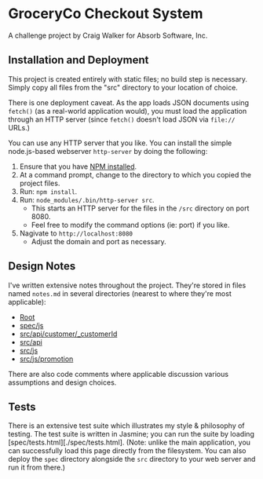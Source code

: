 GroceryCo Checkout System
=========================

A challenge project by Craig Walker for Absorb Software, Inc.

Installation and Deployment
---------------------------

This project is created entirely with static files; no build step is necessary. Simply copy all files from the "src" directory to your location of choice. 

There is one deployment caveat. As the app loads JSON documents using `fetch()` (as a real-world application would), you must load the application through an HTTP server (since `fetch()` doesn't load JSON via `file://` URLs.)

You can use any HTTP server that you like. You can install the simple node.js-based webserver `http-server` by doing the following:

1. Ensure that you have [NPM installed](https://www.npmjs.com/).
1. At a command prompt, change to the directory to which you copied the project files.
1. Run: `npm install`.
1. Run: `node_modules/.bin/http-server src`.
    * This starts an HTTP server for the files in the `/src` directory on port 8080.
    * Feel free to modify the command options (ie: port) if you like.
1. Nagivate to `http://localhost:8080`
    * Adjust the domain and port as necessary.

Design Notes
------------

I've written extensive notes throughout the project. They're stored in files named `notes.md` in several directories (nearest to where they're most applicable):

* [Root](./notes.md)
* [spec/js](./spec/js/notes.md)
* [src/api/customer/_customerId](./src/api/customer/_customerId_/notes.md)
* [src/api](./src/api/notes.md)
* [src/js](./src/js/notes.md)
* [src/js/promotion](./src/js/promotions/notes.md)

There are also code comments where applicable discussion various assumptions and design choices.

Tests
-----

There is an extensive test suite which illustrates my style & philosophy of testing. The test suite is written in Jasmine; you can run the suite by loading [spec/tests.html][./spec/tests.html]. (Note: unlike the main application, you can successfully load this page directly from the filesystem. You can also deploy the `spec` directory alongside the `src` directory to your web server and run it from there.)

